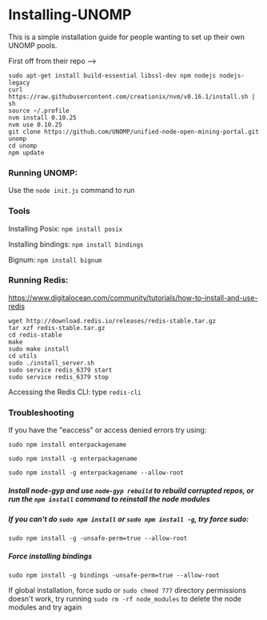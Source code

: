 # Installing-UNOMP
This is a simple installation guide for people wanting to set up their own UNOMP pools.

First off from their repo -->

```
sudo apt-get install build-essential libssl-dev npm nodejs nodejs-legacy
curl https://raw.githubusercontent.com/creationix/nvm/v0.16.1/install.sh | sh
source ~/.profile
nvm install 0.10.25
nvm use 0.10.25
git clone https://github.com/UNOMP/unified-node-open-mining-portal.git unomp
cd unomp
npm update
```

### Running UNOMP:

Use the `node init.js` command to run

### Tools
Installing Posix: `npm install posix`

Installing bindings: `npm install bindings`

Bignum: `npm install bignum`

### Running Redis: 
https://www.digitalocean.com/community/tutorials/how-to-install-and-use-redis

```
wget http://download.redis.io/releases/redis-stable.tar.gz
tar xzf redis-stable.tar.gz
cd redis-stable
make
sudo make install
cd utils
sudo ./install_server.sh
sudo service redis_6379 start
sudo service redis_6379 stop
```

Accessing the Redis CLI: type `redis-cli`

### Troubleshooting
If you have the "eaccess" or access denied errors try using:
```
sudo npm install enterpackagename
```
```
sudo npm install -g enterpackagename
```
```
sudo npm install -g enterpackagename --allow-root
```

##### Install node-gyp and use `node-gyp rebuild` to rebuild corrupted repos, or run the `npm install` command to reinstall the node modules

##### If you can't do `sudo npm install` or `sudo npm install -g`, try force sudo:
```
sudo npm install -g -unsafe-perm=true --allow-root
```
##### Force installing bindings
```
sudo npm install -g bindings -unsafe-perm=true --allow-root
```
If global installation, force sudo or `sudo chmod 777` directory permissions doesn't work, try running `sudo rm -rf node_modules` to delete the node modules and try again
